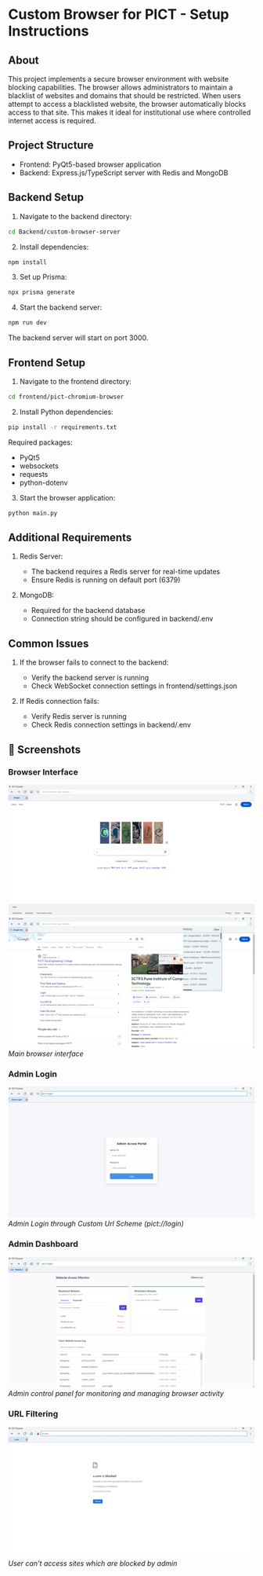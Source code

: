 # Custom Browser for PICT - Setup Instructions
## About
This project implements a secure browser environment with website blocking capabilities. The browser allows administrators to maintain a blacklist of websites and domains that should be restricted. When users attempt to access a blacklisted website, the browser automatically blocks access to that site. This makes it ideal for institutional use where controlled internet access is required.
## Project Structure
- Frontend: PyQt5-based browser application
- Backend: Express.js/TypeScript server with Redis and MongoDB

## Backend Setup

1. Navigate to the backend directory:
```bash
cd Backend/custom-browser-server
```

2. Install dependencies:
```bash
npm install
```

3. Set up Prisma:
```bash
npx prisma generate
```

4. Start the backend server:
```bash
npm run dev
```

The backend server will start on port 3000.

## Frontend Setup

1. Navigate to the frontend directory:
```bash
cd frontend/pict-chromium-browser
```

2. Install Python dependencies:
```bash
pip install -r requirements.txt
```

Required packages:
- PyQt5
- websockets
- requests
- python-dotenv

3. Start the browser application:
```bash
python main.py
```

## Additional Requirements

1. Redis Server:
   - The backend requires a Redis server for real-time updates
   - Ensure Redis is running on default port (6379)

2. MongoDB:
   - Required for the backend database
   - Connection string should be configured in backend/.env


## Common Issues

1. If the browser fails to connect to the backend:
   - Verify the backend server is running
   - Check WebSocket connection settings in frontend/settings.json

2. If Redis connection fails:
   - Verify Redis server is running
   - Check Redis connection settings in backend/.env

## 📸 Screenshots

### Browser Interface
![Browser UI](Screenshots/Picture1.png)
![Browser UI](Screenshots/Picture2.png)</br>
*Main browser interface*

### Admin Login
![Browser UI](Screenshots/Picture4.png)</br>
*Admin Login through Custom Url Scheme (pict://login)*

### Admin Dashboard
![Browser UI](Screenshots/Picture5.png)</br>
*Admin control panel for monitoring and managing browser activity*

### URL Filtering
![Browser UI](Screenshots/Picture3.png)</br>
*User can't access sites which are blocked by admin*


